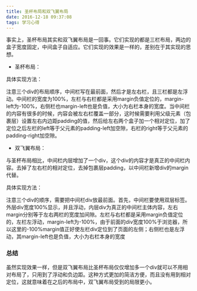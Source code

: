 ```yaml
---
title: 圣杯布局和双飞翼布局
date: 2016-12-18 09:37:08
tags: 学习心得
---
```

事实上，圣杯布局其实和双飞翼布局是一回事。它们实现的都是三栏布局，两边的盒子宽度固定，中间盒子自适应。它们实现的效果是一样的，差别在于其实现的思想。
* 圣杯布局：

具体实现方法：

注意三个div的布局顺序，中间栏写在最前面，然后才是左右栏，且三栏都是左浮动。中间栏的宽度为100%，左栏与右栏都是采用margin负值定位的，margin-left为-100%，右侧栏也margin-left也是负值，大小为右栏本身的宽度。当中间栏的内容有很多的时候，内容会被左右栏覆盖一部分，这时候需要利用父级元素（包裹层）设置左右内边距padding的值，然后给左右两个盒子加一个相对定位，加了定位之后左栏的left等于父元素的padding-left加空隙，右栏的right等于父元素的padding-right加空隙。
* 双飞翼布局：

与圣杯布局相比，中间栏内层增加了一个div，这个div的内容才是真正的中间栏内容。去掉了左右栏的相对定位，去掉包裹层padding，以中间栏新增div的margin代替。


具体实现方法：

注意三个div的顺序，需要把中间栏div放最前面。首先，中间栏要使用双层标签。外层div宽度100%显示，并且浮动，内层div为真正的中间栏主体内容，左右margin分别等于左右两栏的宽度加间隙。左栏与右栏都是采用margin负值定位的，左栏左浮动，margin-left为-100%，由于前面的div宽度100%于浏览器，所以这里的-100%margin值正好使左栏div定位到了页面的左侧；右侧栏也是左浮动，其margin-left也是负值，大小为右栏本身的宽度


### 总结
虽然实现效果一样，但是双飞翼布局比圣杯布局仅仅增加多一个div就可以不用相对布局了，只用到了浮动和负边距。这种方式更加的简洁方便，而且没有用到相对定位，这就意味着在之后的布局中，双飞翼布局受到的局限更小。
